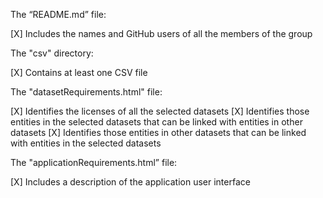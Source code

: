 The “README.md” file:

[X]  Includes the names and GitHub users of all the members of the group

The "csv" directory:

[X]  Contains at least one CSV file

The "datasetRequirements.html" file:

[X]  Identifies the licenses of all the selected datasets [X]  Identifies those entities in the selected datasets that can be linked with entities in other datasets [X]  Identifies those entities in other datasets that can be linked with entities in the selected datasets

The "applicationRequirements.html” file:

[X]  Includes a description of the application user interface